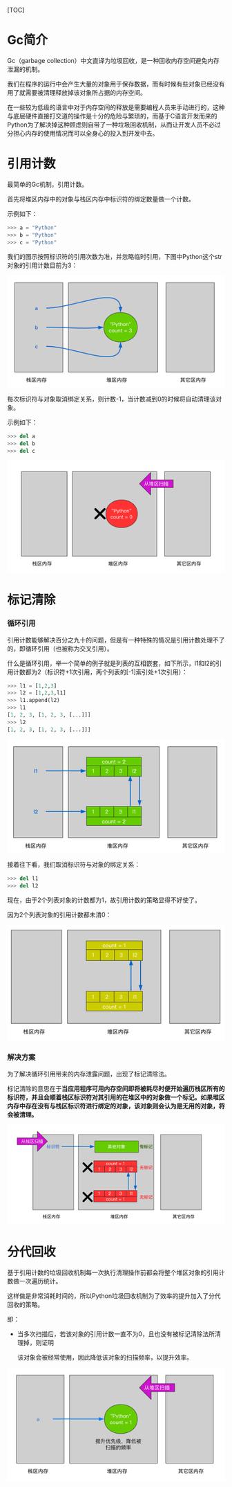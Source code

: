 [TOC]

# Gc简介

Gc（garbage collection）中文直译为垃圾回收，是一种回收内存空间避免内存泄漏的机制。

我们在程序的运行中会产生大量的对象用于保存数据，而有时候有些对象已经没有用了就需要被清理释放掉该对象所占据的内存空间。

在一些较为低级的语言中对于内存空间的释放是需要编程人员来手动进行的，这种与底层硬件直接打交道的操作是十分的危险与繁琐的，而基于C语言开发而来的Python为了解决掉这种顾虑则自带了一种垃圾回收机制，从而让开发人员不必过分担心内存的使用情况而可以全身心的投入到开发中去。

# 引用计数

最简单的Gc机制，引用计数。

首先将堆区内存中的对象与栈区内存中标识符的绑定数量做一个计数。

示例如下：

```python
>>> a = "Python"
>>> b = "Python"
>>> c = "Python"

```

我们的图示按照标识符的引用次数为准，并忽略临时引用，下图中Python这个str对象的引用计数目前为3：

![image-20210504144400634](Python/88a470ab25aaf30916d281462021fd02.png)

每次标识符与对象取消绑定关系，则计数-1，当计数减到0的时候将自动清理该对象。

示例如下：

```python
>>> del a
>>> del b
>>> del c

```

![image-20210504222629945](Python/d60493e50159630172be654b77493f90.png)

# 标记清除

### 循环引用

引用计数能够解决百分之九十的问题，但是有一种特殊的情况是引用计数处理不了的，即循环引用（也被称为交叉引用）。

什么是循环引用，举一个简单的例子就是列表的互相嵌套，如下所示，l1和l2的引用计数都为2（标识符+1次引用，两个列表的[-1]索引处+1次引用）：

```python
>>> l1 = [1,2,3]
>>> l2 = [1,2,3,l1]
>>> l1.append(l2)
>>> l1
[1, 2, 3, [1, 2, 3, [...]]]
>>> l2
[1, 2, 3, [1, 2, 3, [...]]]

```

![image-20210504220708734](Python/62a15aa48859fc1b615386238eae8c1b.png)

接着往下看，我们取消标识符与对象的绑定关系：

```python
>>> del l1
>>> del l2

```

现在，由于2个列表对象的计数都为1，故引用计数的策略显得不好使了。

因为2个列表对象的引用计数都未清0：

![image-20210504221032943](Python/e00360b8e7c466e32db79338e47f1666.png)

### 解决方案

为了解决循环引用带来的内存泄露问题，出现了标记清除法。

标记清除的意思在于**当应用程序可用内存空间即将被耗尽时便开始遍历栈区所有的标识符，并且会顺着栈区标识符对其引用的在堆区中的对象做一个标记。如果堆区内存中存在没有与栈区标识符进行绑定的对象，该对象则会认为是无用的对象，将会被清理。**

![image-20210504222159879](Python/b6f92debbe9f1ebbb2986f95bf2ae1c2.png)

# 分代回收

基于引用计数的垃圾回收机制每一次执行清理操作前都会将整个堆区对象的引用计数做一次遍历统计。

这样做是非常消耗时间的，所以Python垃圾回收机制为了效率的提升加入了分代回收的策略。

即：

- 当多次扫描后，若该对象的引用计数一直不为0，且也没有被标记清除法所清理掉，则证明

  该对象会被经常使用，因此降低该对象的扫描频率，以提升效率。

![image-20210504223149425](Python/d130f9a2e498bc0177b246ea69444d18.png)